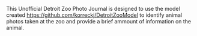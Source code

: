 This Unofficial Detroit Zoo Photo Journal is designed to use the model created https://github.com/korreckj/DetroitZooModel to identify animal photos taken at the zoo and provide a brief ammount of information on the animal.
